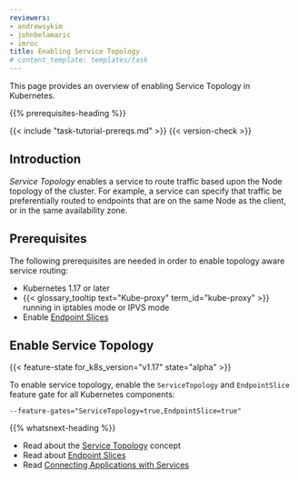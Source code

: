 ```yaml
---
reviewers:
- andrewsykim
- johnbelamaric
- imroc
title: Enabling Service Topology
# content_template: templates/task
---
```


<!-- overview -->
This page provides an overview of enabling Service Topology in Kubernetes.



{{% prerequisites-heading %}}

  {{< include "task-tutorial-prereqs.md" >}} {{< version-check >}}


<!-- steps -->

## Introduction

_Service Topology_ enables a service to route traffic based upon the Node
topology of the cluster. For example, a service can specify that traffic be
preferentially routed to endpoints that are on the same Node as the client, or
in the same availability zone.

## Prerequisites

The following prerequisites are needed in order to enable topology aware service
routing:

   * Kubernetes 1.17 or later
   * {{< glossary_tooltip text="Kube-proxy" term_id="kube-proxy" >}} running in iptables mode or IPVS mode
   * Enable [Endpoint Slices](/docs/concepts/services-networking/endpoint-slices/)

## Enable Service Topology

{{< feature-state for_k8s_version="v1.17" state="alpha" >}}

To enable service topology, enable the `ServiceTopology` and `EndpointSlice` feature gate for all Kubernetes components:

```
--feature-gates="ServiceTopology=true,EndpointSlice=true"
```


{{% whatsnext-heading %}}


* Read about the [Service Topology](/docs/concepts/services-networking/service-topology) concept
* Read about [Endpoint Slices](/docs/concepts/services-networking/endpoint-slices)
* Read [Connecting Applications with Services](/docs/concepts/services-networking/connect-applications-service/)


